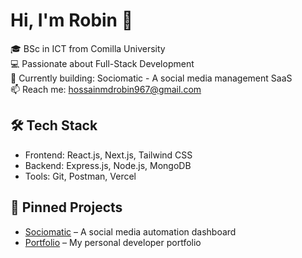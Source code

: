 # Hi, I'm Robin 👋

🎓 BSc in ICT from Comilla University  
💻 Passionate about Full-Stack Development  
🚀 Currently building: Sociomatic - A social media management SaaS  
📫 Reach me: hossainmdrobin967@gmail.com 

## 🛠️ Tech Stack
- Frontend: React.js, Next.js, Tailwind CSS
- Backend: Express.js, Node.js, MongoDB
- Tools: Git, Postman, Vercel

## 📌 Pinned Projects
- [Sociomatic](https://github.com/hossainmdrobin/Sociomatic-Client) – A social media automation dashboard
- [Portfolio](https://fullstack-portfolio-2023.vercel.app) – My personal developer portfolio
